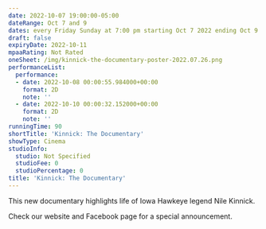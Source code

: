 ```yaml
---
date: 2022-10-07 19:00:00-05:00
dateRange: Oct 7 and 9
dates: every Friday Sunday at 7:00 pm starting Oct 7 2022 ending Oct 9 2022
draft: false
expiryDate: 2022-10-11
mpaaRating: Not Rated
oneSheet: /img/kinnick-the-documentary-poster-2022.07.26.png
performanceList:
  performance:
  - date: 2022-10-08 00:00:55.984000+00:00
    format: 2D
    note: ''
  - date: 2022-10-10 00:00:32.152000+00:00
    format: 2D
    note: ''
runningTime: 90
shortTitle: 'Kinnick: The Documentary'
showType: Cinema
studioInfo:
  studio: Not Specified
  studioFee: 0
  studioPercentage: 0
title: 'Kinnick: The Documentary'
---
```


This new documentary highlights life of Iowa Hawkeye legend Nile Kinnick.

Check our website and Facebook page for a special announcement.
